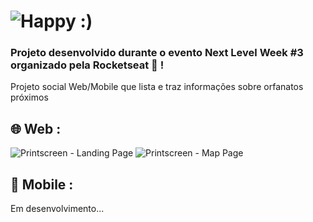 # ![Happy :)](https://i.imgur.com/m9P4f7P.png)
### Projeto desenvolvido durante o evento Next Level Week #3 organizado pela Rocketseat :rocket: !

Projeto social Web/Mobile que lista e traz informações sobre orfanatos próximos

## :globe_with_meridians: Web : 
![Printscreen - Landing Page](https://i.imgur.com/wzP6qet.png)
![Printscreen - Map Page](https://i.imgur.com/3Nbta7Y.png)

## :iphone: Mobile : 
Em desenvolvimento...
